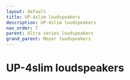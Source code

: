 ```yaml
---
layout: default
title: UP-4slim loudspeakers
description: UP-4slim loudspeakers
nav_order: 7
parent: Ultra series loudspeakers
grand_parent: Meyer loudspeakers
---
```


# UP-4slim loudspeakers